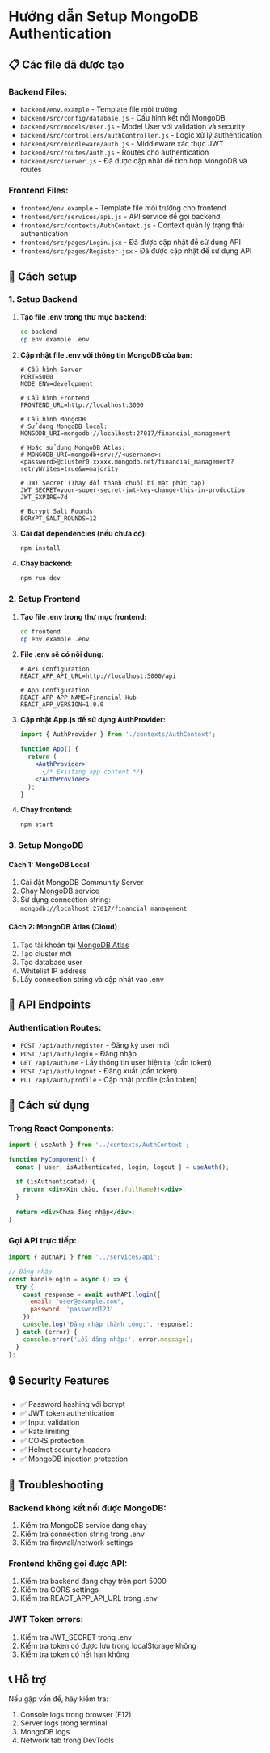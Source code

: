 # Hướng dẫn Setup MongoDB Authentication

## 📋 Các file đã được tạo

### Backend Files:
- `backend/env.example` - Template file môi trường
- `backend/src/config/database.js` - Cấu hình kết nối MongoDB
- `backend/src/models/User.js` - Model User với validation và security
- `backend/src/controllers/authController.js` - Logic xử lý authentication
- `backend/src/middleware/auth.js` - Middleware xác thực JWT
- `backend/src/routes/auth.js` - Routes cho authentication
- `backend/src/server.js` - Đã được cập nhật để tích hợp MongoDB và routes

### Frontend Files:
- `frontend/env.example` - Template file môi trường cho frontend
- `frontend/src/services/api.js` - API service để gọi backend
- `frontend/src/contexts/AuthContext.js` - Context quản lý trạng thái authentication
- `frontend/src/pages/Login.jsx` - Đã được cập nhật để sử dụng API
- `frontend/src/pages/Register.jsx` - Đã được cập nhật để sử dụng API

## 🚀 Cách setup

### 1. Setup Backend

1. **Tạo file .env trong thư mục backend:**
   ```bash
   cd backend
   cp env.example .env
   ```

2. **Cập nhật file .env với thông tin MongoDB của bạn:**
   ```env
   # Cấu hình Server
   PORT=5000
   NODE_ENV=development
   
   # Cấu hình Frontend
   FRONTEND_URL=http://localhost:3000
   
   # Cấu hình MongoDB
   # Sử dụng MongoDB local:
   MONGODB_URI=mongodb://localhost:27017/financial_management
   
   # Hoặc sử dụng MongoDB Atlas:
   # MONGODB_URI=mongodb+srv://<username>:<password>@cluster0.xxxxx.mongodb.net/financial_management?retryWrites=true&w=majority
   
   # JWT Secret (Thay đổi thành chuỗi bí mật phức tạp)
   JWT_SECRET=your-super-secret-jwt-key-change-this-in-production
   JWT_EXPIRE=7d
   
   # Bcrypt Salt Rounds
   BCRYPT_SALT_ROUNDS=12
   ```

3. **Cài đặt dependencies (nếu chưa có):**
   ```bash
   npm install
   ```

4. **Chạy backend:**
   ```bash
   npm run dev
   ```

### 2. Setup Frontend

1. **Tạo file .env trong thư mục frontend:**
   ```bash
   cd frontend
   cp env.example .env
   ```

2. **File .env sẽ có nội dung:**
   ```env
   # API Configuration
   REACT_APP_API_URL=http://localhost:5000/api
   
   # App Configuration
   REACT_APP_APP_NAME=Financial Hub
   REACT_APP_VERSION=1.0.0
   ```

3. **Cập nhật App.js để sử dụng AuthProvider:**
   ```jsx
   import { AuthProvider } from './contexts/AuthContext';
   
   function App() {
     return (
       <AuthProvider>
         {/* Existing app content */}
       </AuthProvider>
     );
   }
   ```

4. **Chạy frontend:**
   ```bash
   npm start
   ```

### 3. Setup MongoDB

#### Cách 1: MongoDB Local
1. Cài đặt MongoDB Community Server
2. Chạy MongoDB service
3. Sử dụng connection string: `mongodb://localhost:27017/financial_management`

#### Cách 2: MongoDB Atlas (Cloud)
1. Tạo tài khoản tại [MongoDB Atlas](https://www.mongodb.com/atlas)
2. Tạo cluster mới
3. Tạo database user
4. Whitelist IP address
5. Lấy connection string và cập nhật vào .env

## 🔧 API Endpoints

### Authentication Routes:
- `POST /api/auth/register` - Đăng ký user mới
- `POST /api/auth/login` - Đăng nhập
- `GET /api/auth/me` - Lấy thông tin user hiện tại (cần token)
- `POST /api/auth/logout` - Đăng xuất (cần token)
- `PUT /api/auth/profile` - Cập nhật profile (cần token)

## 📝 Cách sử dụng

### Trong React Components:
```jsx
import { useAuth } from '../contexts/AuthContext';

function MyComponent() {
  const { user, isAuthenticated, login, logout } = useAuth();
  
  if (isAuthenticated) {
    return <div>Xin chào, {user.fullName}!</div>;
  }
  
  return <div>Chưa đăng nhập</div>;
}
```

### Gọi API trực tiếp:
```jsx
import { authAPI } from '../services/api';

// Đăng nhập
const handleLogin = async () => {
  try {
    const response = await authAPI.login({
      email: 'user@example.com',
      password: 'password123'
    });
    console.log('Đăng nhập thành công:', response);
  } catch (error) {
    console.error('Lỗi đăng nhập:', error.message);
  }
};
```

## 🔒 Security Features

- ✅ Password hashing với bcrypt
- ✅ JWT token authentication
- ✅ Input validation
- ✅ Rate limiting
- ✅ CORS protection
- ✅ Helmet security headers
- ✅ MongoDB injection protection

## 🐛 Troubleshooting

### Backend không kết nối được MongoDB:
1. Kiểm tra MongoDB service đang chạy
2. Kiểm tra connection string trong .env
3. Kiểm tra firewall/network settings

### Frontend không gọi được API:
1. Kiểm tra backend đang chạy trên port 5000
2. Kiểm tra CORS settings
3. Kiểm tra REACT_APP_API_URL trong .env

### JWT Token errors:
1. Kiểm tra JWT_SECRET trong .env
2. Kiểm tra token có được lưu trong localStorage không
3. Kiểm tra token có hết hạn không

## 📞 Hỗ trợ

Nếu gặp vấn đề, hãy kiểm tra:
1. Console logs trong browser (F12)
2. Server logs trong terminal
3. MongoDB logs
4. Network tab trong DevTools
